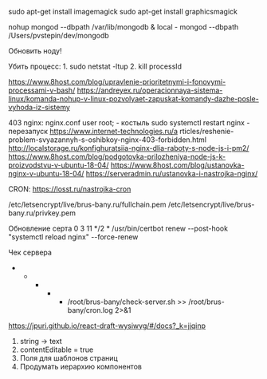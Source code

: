 sudo apt-get install imagemagick
sudo apt-get install graphicsmagick

nohup mongod --dbpath /var/lib/mongodb &
local - mongod --dbpath /Users/pvstepin/dev/mongodb

Обновить ноду!

Убить процесс: 1. sudo netstat -ltup 2. kill processId

https://www.8host.com/blog/upravlenie-prioritetnymi-i-fonovymi-processami-v-bash/
https://andreyex.ru/operacionnaya-sistema-linux/komanda-nohup-v-linux-pozvolyaet-zapuskat-komandy-dazhe-posle-vyhoda-iz-sistemy

403 nginx:
nginx.conf user root; - костыль
sudo systemctl restart nginx - перезапуск
https://www.internet-technologies.ru/a rticles/reshenie-problem-svyazannyh-s-oshibkoy-nginx-403-forbidden.html
http://localstorage.ru/konfighuratsiia-nginx-dlia-raboty-s-node-js-i-pm2/
https://www.8host.com/blog/podgotovka-prilozheniya-node-js-k-proizvodstvu-v-ubuntu-18-04/
https://www.8host.com/blog/ustanovka-nginx-v-ubuntu-18-04/
https://serveradmin.ru/ustanovka-i-nastrojka-nginx/

CRON: https://losst.ru/nastrojka-cron

/etc/letsencrypt/live/brus-bany.ru/fullchain.pem
/etc/letsencrypt/live/brus-bany.ru/privkey.pem

Обновление серта
0 3 11 */2 * /usr/bin/certbot renew --post-hook "systemctl reload nginx" --force-renew 

Чек сервера
* * * * * /root/brus-bany/check-server.sh >> /root/brus-bany/cron.log 2>&1

https://jpuri.github.io/react-draft-wysiwyg/#/docs?_k=jjqinp

1. string -> text 
2. contentEditable = true
3. Поля для шаблонов страниц
4. Продумать иерархию компонентов
